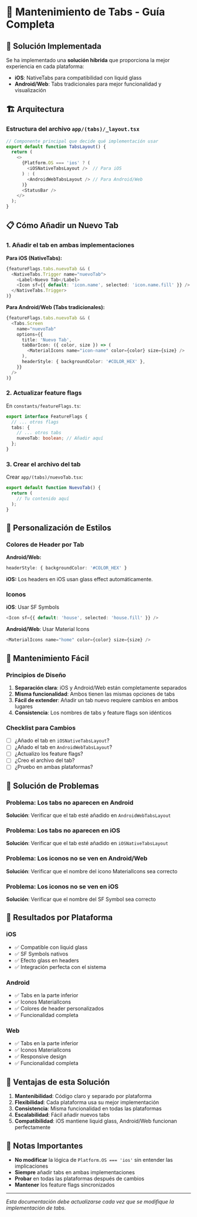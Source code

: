 # 📱 Mantenimiento de Tabs - Guía Completa

## 🎯 Solución Implementada

Se ha implementado una **solución híbrida** que proporciona la mejor experiencia en cada plataforma:

- **iOS**: NativeTabs para compatibilidad con liquid glass
- **Android/Web**: Tabs tradicionales para mejor funcionalidad y visualización

## 🏗️ Arquitectura

### Estructura del archivo `app/(tabs)/_layout.tsx`

```typescript
// Componente principal que decide qué implementación usar
export default function TabsLayout() {
  return (
    <>
      {Platform.OS === 'ios' ? (
        <iOSNativeTabsLayout />  // Para iOS
      ) : (
        <AndroidWebTabsLayout /> // Para Android/Web
      )}
      <StatusBar />
    </>
  );
}
```

## 📋 Cómo Añadir un Nuevo Tab

### 1. Añadir el tab en ambas implementaciones

**Para iOS (NativeTabs):**
```typescript
{featureFlags.tabs.nuevoTab && (
  <NativeTabs.Trigger name="nuevoTab">
    <Label>Nuevo Tab</Label>
    <Icon sf={{ default: 'icon.name', selected: 'icon.name.fill' }} />
  </NativeTabs.Trigger>
)}
```

**Para Android/Web (Tabs tradicionales):**
```typescript
{featureFlags.tabs.nuevoTab && (
  <Tabs.Screen
    name="nuevoTab"
    options={{
      title: 'Nuevo Tab',
      tabBarIcon: ({ color, size }) => (
        <MaterialIcons name="icon-name" color={color} size={size} />
      ),
      headerStyle: { backgroundColor: '#COLOR_HEX' },
    }}
  />
)}
```

### 2. Actualizar feature flags

En `constants/featureFlags.ts`:
```typescript
export interface FeatureFlags {
  // ... otros flags
  tabs: {
    // ... otros tabs
    nuevoTab: boolean; // Añadir aquí
  };
}
```

### 3. Crear el archivo del tab

Crear `app/(tabs)/nuevoTab.tsx`:
```typescript
export default function NuevoTab() {
  return (
    // Tu contenido aquí
  );
}
```

## 🎨 Personalización de Estilos

### Colores de Header por Tab

**Android/Web:**
```typescript
headerStyle: { backgroundColor: '#COLOR_HEX' }
```

**iOS:**
Los headers en iOS usan glass effect automáticamente.

### Iconos

**iOS**: Usar SF Symbols
```typescript
<Icon sf={{ default: 'house', selected: 'house.fill' }} />
```

**Android/Web**: Usar Material Icons
```typescript
<MaterialIcons name="home" color={color} size={size} />
```

## 🔧 Mantenimiento Fácil

### Principios de Diseño

1. **Separación clara**: iOS y Android/Web están completamente separados
2. **Misma funcionalidad**: Ambos tienen las mismas opciones de tabs
3. **Fácil de extender**: Añadir un tab nuevo requiere cambios en ambos lugares
4. **Consistencia**: Los nombres de tabs y feature flags son idénticos

### Checklist para Cambios

- [ ] ¿Añado el tab en `iOSNativeTabsLayout`?
- [ ] ¿Añado el tab en `AndroidWebTabsLayout`?
- [ ] ¿Actualizo los feature flags?
- [ ] ¿Creo el archivo del tab?
- [ ] ¿Pruebo en ambas plataformas?

## 🐛 Solución de Problemas

### Problema: Los tabs no aparecen en Android
**Solución**: Verificar que el tab esté añadido en `AndroidWebTabsLayout`

### Problema: Los tabs no aparecen en iOS
**Solución**: Verificar que el tab esté añadido en `iOSNativeTabsLayout`

### Problema: Los iconos no se ven en Android/Web
**Solución**: Verificar que el nombre del icono MaterialIcons sea correcto

### Problema: Los iconos no se ven en iOS
**Solución**: Verificar que el nombre del SF Symbol sea correcto

## 📱 Resultados por Plataforma

### iOS
- ✅ Compatible con liquid glass
- ✅ SF Symbols nativos
- ✅ Efecto glass en headers
- ✅ Integración perfecta con el sistema

### Android
- ✅ Tabs en la parte inferior
- ✅ Iconos MaterialIcons
- ✅ Colores de header personalizados
- ✅ Funcionalidad completa

### Web
- ✅ Tabs en la parte inferior
- ✅ Iconos MaterialIcons
- ✅ Responsive design
- ✅ Funcionalidad completa

## 🎯 Ventajas de esta Solución

1. **Mantenibilidad**: Código claro y separado por plataforma
2. **Flexibilidad**: Cada plataforma usa su mejor implementación
3. **Consistencia**: Misma funcionalidad en todas las plataformas
4. **Escalabilidad**: Fácil añadir nuevos tabs
5. **Compatibilidad**: iOS mantiene liquid glass, Android/Web funcionan perfectamente

## 📝 Notas Importantes

- **No modificar** la lógica de `Platform.OS === 'ios'` sin entender las implicaciones
- **Siempre** añadir tabs en ambas implementaciones
- **Probar** en todas las plataformas después de cambios
- **Mantener** los feature flags sincronizados

---

*Esta documentación debe actualizarse cada vez que se modifique la implementación de tabs.*
